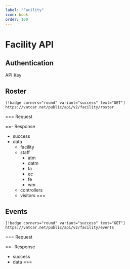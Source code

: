 ```yaml
---
label: "Facility"
icon: book
order: 100
---
```


# Facility API

## Authentication

API Key

## Roster

```
[!badge corners="round" variant="success" text="GET"] https://vatcar.net/public/api/v2/facility/roster
```

=== Request

==- Response
- success
- data
    - facility
    - staff
        - atm
        - datm
        - ta
        - ec
        - fe
        - wm
    - controllers
    - visitors
===

## Events

```
[!badge corners="round" variant="success" text="GET"] https://vatcar.net/public/api/v2/facility/events
```

=== Request

==- Response
- success
- data
===
